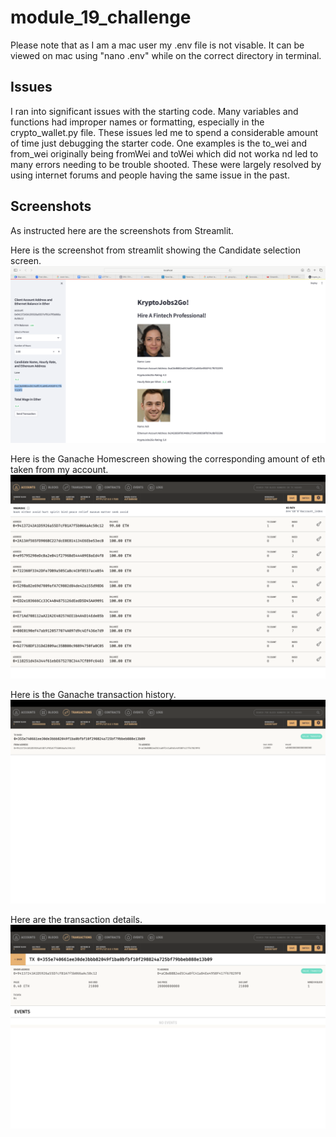 # module_19_challenge #
Please note that as I am a mac user my .env file is not visable. It can be viewed on mac using "nano .env" while on the correct directory in terminal. 

## Issues ##
I ran into significant issues with the starting code.
Many variables and functions had improper names or formatting, especially in the crypto_wallet.py file.
These issues led me to spend a considerable amount of time just debugging the starter code.
One examples is the to_wei and from_wei originally being fromWei and toWei which did not worka nd led to many errors needing to be trouble shooted.
These were largely resolved by using internet forums and people having the same issue in the past.

## Screenshots ##
As instructed here are the screenshots from Streamlit.

Here is the screenshot from streamlit showing the Candidate selection screen.
![alt text](Code/Streamlit.png)

Here is the Ganache Homescreen showing the corresponding amount of eth taken from my account.
![alt text](Code/Ganache.png)

Here is the Ganache transaction history.
![alt text](Code/Transaction_History.png)

Here are the transaction details.
![alt text](Code/Transaction_Details.png)
